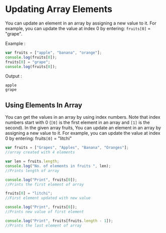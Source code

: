 # Updating Array Elements

You can update an element in an array by assigning a new value to it. For example, you can update the value at index 0 by entering: `fruits[0]` = "grape".

Example :

```js
var fruits = ["apple", "banana", "orange"];
console.log(fruits[0]);
fruits[0] = "grape";
console.log(fruits[0]);
```

Output :

```
apple
grape
```

## Using Elements In Array

You can get the values in an array by using index numbers. Note that index numbers start with 0 (`[0]` is the first element in an array and `[1]` is the second). In the given array fruits, You can update an element in an array by assigning a new value to it. For example, you can update the value at index 0 by entering: fruits`[0]` = "litchi"

```js
var fruits = ["Grapes", "Apples", "Banana", "Oranges"];
//array created with 4 elements

var len = fruits.length;
console.log("No. of elements in fruits ", len);
//Prints length of array

console.log("Print", fruits[0]);
//Prints the first element of array

fruits[0] = "litchi";
//First element updated with new value

console.log("Print", fruits[0]);
//Prints new value of first element

console.log("Print", fruits[fruits.length - 1]);
//Prints the last element of array
```